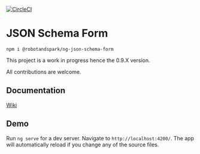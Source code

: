 [![CircleCI](https://circleci.com/gh/waeljammal/ng-json-schema-form/tree/master.svg?style=shield)](https://circleci.com/gh/waeljammal/ng-json-schema-form/tree/master)


# JSON Schema Form

```
npm i @robotandspark/ng-json-schema-form
```

This project is a work in progress hence the 0.9.X version. 

All contributions are welcome.

## Documentation

[Wiki](https://github.com/waeljammal/ng-json-schema-form/wiki)

## Demo

Run `ng serve` for a dev server. Navigate to `http://localhost:4200/`. The app will automatically reload if you change any of the source files.
